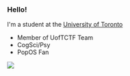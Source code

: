 ### Hello!

I'm a student at the [University of Toronto](https://utoronto.ca)

* Member of UofTCTF Team
* CogSci/Psy
* PopOS Fan

![](https://komarev.com/ghpvc/?username=TheGuardian226)

